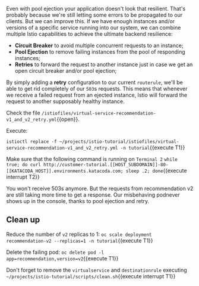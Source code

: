 Even with pool ejection your application doesn't look that resilient. That's probably because we're still letting some errors to be propagated to our clients. But we can improve this. If we have enough instances and/or versions of a specific service running into our system, we can combine multiple Istio capabilities to achieve the ultimate backend resilience:

- **Circuit Breaker** to avoid multiple concurrent requests to an instance;
- **Pool Ejection** to remove failing instances from the pool of responding instances;
- **Retries** to forward the request to another instance just in case we get an open circuit breaker and/or pool ejection;

By simply adding a **retry** configuration to our current `routerule`, we'll be able to get rid completely of our `503`s requests. This means that whenever we receive a failed request from an ejected instance, Istio will forward the request to another supposably healthy instance.

Check the file `/istiofiles/virtual-service-recommendation-v1_and_v2_retry.yml`{{open}}.

Execute:

`istioctl replace -f ~/projects/istio-tutorial/istiofiles/virtual-service-recommendation-v1_and_v2_retry.yml -n tutorial`{{execute T1}}

Make sure that the following command is running on `Terminal 2` `while true; do curl http://customer-tutorial.[[HOST_SUBDOMAIN]]-80-[[KATACODA_HOST]].environments.katacoda.com; sleep .2; done`{{execute interrupt T2}}

You won't receive 503s anymore. But the requests from recommendation v2 are still taking more time to get a response. Our misbehaving podnever shows up in the console, thanks to pool ejection and retry.

## Clean up

Reduce the number of `v2` replicas to 1: `oc scale deployment recommendation-v2 --replicas=1 -n tutorial`{{execute T1}}

Delete the failing pod: `oc delete pod -l app=recommendation,version=v2`{{execute T1}}

Don't forget to remove the `virtualservice` and `destinationrule` executing `~/projects/istio-tutorial/scripts/clean.sh`{{execute interrupt T1}}
